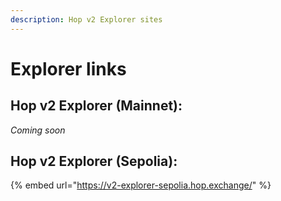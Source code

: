 ```yaml
---
description: Hop v2 Explorer sites
---
```


# Explorer links

## Hop v2 Explorer (Mainnet):

_Coming soon_



## Hop v2 Explorer (Sepolia):

{% embed url="https://v2-explorer-sepolia.hop.exchange/" %}
